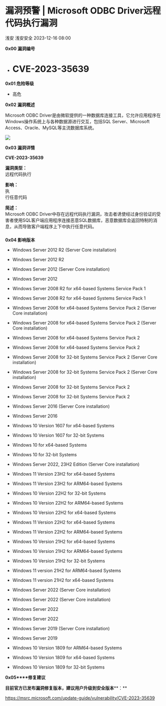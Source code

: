 #  漏洞预警 | Microsoft ODBC Driver远程代码执行漏洞   
浅安  浅安安全   2023-12-16 08:00  
  
**0x00 漏洞编号**  
- # CVE-2023-35639  
  
**0x01 危险等级**  
- 高危  
  
**0x02 漏洞概述**  
  
Microsoft ODBC Driver是由微软提供的一种数据库连接工具，它允许应用程序在Windows操作系统上与各种数据源进行交互，包括SQL Server、Microsoft Access、Oracle、MySQL等主流数据库系统。  
  
![](https://mmbiz.qpic.cn/sz_mmbiz_png/7stTqD182SVleaDeU1ibPickZJzpKIF4Mcm9iaHXXSDJfzdooHoG4ZA4iaHupxCYLp8HtE2qPLEqYibUd5u3E3Nmiczw/640?wx_fmt=png&wxfrom=5&wx_lazy=1&wx_co=1 "")  
  
**0x03 漏洞详情**  
  
**CVE-2023-35639**  
  
**漏洞类型：**  
远程代码执行  
  
**影响：**  
执  
行任意代码  
  
**简述：**  
Microsoft ODBC Driver中存在远程代码执行漏洞，攻击者诱使经过身份验证的受害者使用SQL客户端应用程序连接恶意SQL数据库，恶意数据库会返回特制的消息，从而导致客户端程序上下中执行任意代码。   
###   
  
**0x04 影响版本**  
- Windows Server 2012 R2 (Server Core installation)  
  
- Windows Server 2012 R2  
  
- Windows Server 2012 (Server Core installation)  
  
- Windows Server 2012  
  
- Windows Server 2008 R2 for x64-based Systems Service Pack 1  
  
- Windows Server 2008 R2 for x64-based Systems Service Pack 1  
  
- Windows Server 2008 for x64-based Systems Service Pack 2 (Server Core installation)  
  
- Windows Server 2008 for x64-based Systems Service Pack 2 (Server Core installation)  
  
- Windows Server 2008 for x64-based Systems Service Pack 2  
  
- Windows Server 2008 for x64-based Systems Service Pack 2  
  
- Windows Server 2008 for 32-bit Systems Service Pack 2 (Server Core installation)  
  
- Windows Server 2008 for 32-bit Systems Service Pack 2 (Server Core installation)  
  
- Windows Server 2008 for 32-bit Systems Service Pack 2  
  
- Windows Server 2008 for 32-bit Systems Service Pack 2  
  
- Windows Server 2016 (Server Core installation)  
  
- Windows Server 2016  
  
- Windows 10 Version 1607 for x64-based Systems  
  
- Windows 10 Version 1607 for 32-bit Systems  
  
- Windows 10 for x64-based Systems  
  
- Windows 10 for 32-bit Systems  
  
- Windows Server 2022, 23H2 Edition (Server Core installation)  
  
- Windows 11 Version 23H2 for x64-based Systems  
  
- Windows 11 Version 23H2 for ARM64-based Systems  
  
- Windows 10 Version 22H2 for 32-bit Systems  
  
- Windows 10 Version 22H2 for ARM64-based Systems  
  
- Windows 10 Version 22H2 for x64-based Systems  
  
- Windows 11 Version 22H2 for x64-based Systems  
  
- Windows 11 Version 22H2 for ARM64-based Systems  
  
- Windows 10 Version 21H2 for x64-based Systems  
  
- Windows 10 Version 21H2 for ARM64-based Systems  
  
- Windows 10 Version 21H2 for 32-bit Systems  
  
- Windows 11 version 21H2 for ARM64-based Systems  
  
- Windows 11 version 21H2 for x64-based Systems  
  
- Windows Server 2022 (Server Core installation)  
  
- Windows Server 2022 (Server Core installation)  
  
- Windows Server 2022  
  
- Windows Server 2022  
  
- Windows Server 2019 (Server Core installation)  
  
- Windows Server 2019  
  
- Windows 10 Version 1809 for ARM64-based Systems  
  
- Windows 10 Version 1809 for x64-based Systems  
  
- Windows 10 Version 1809 for 32-bit Systems  
  
**0x05****修复建议**  
  
**目前官方已发布漏洞修复版本，建议用户升级到安全版本****：**  
  
https://msrc.microsoft.com/update-guide/vulnerability/CVE-2023-35639  
  
  
  
